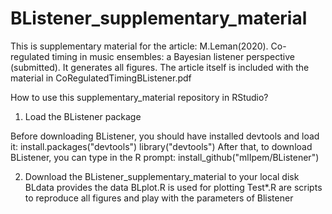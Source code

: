 # BListener_supplementary_material
This is supplementary material for the article:
M.Leman(2020). Co-regulated timing in music ensembles: a Bayesian listener perspective (submitted).
It generates all figures.
The article itself is included with the material in CoRegulatedTimingBListener.pdf

How to use this supplementary_material repository in RStudio?
1. Load the BListener package

Before downloading BListener, you should have installed devtools and load it:
install.packages("devtools")
library("devtools")
After that, to download BListener, you can type in the R prompt:
install_github("mlIpem/BListener")

2. Download the BListener_supplementary_material to your local disk
BLdata provides the data
BLplot.R is used for plotting
Test*.R are scripts to reproduce all figures and play with the parameters of Blistener
